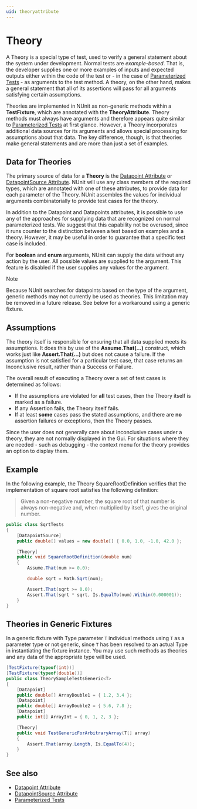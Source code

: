 ```yaml
---
uid: theoryattribute
---
```


# Theory

A Theory is a special type of test, used to verify a general statement about the system under development. Normal tests
are _example-based_. That is, the developer supplies one or more examples of inputs and expected outputs either within
the code of the test or - in the case of [Parameterized Tests](xref:parameterizedtests) - as arguments to the test
method. A theory, on the other hand, makes a general statement that all of its assertions will pass for all arguments
satisfying certain assumptions.

Theories are implemented in NUnit as non-generic methods within a **TestFixture**, which are annotated with the
**TheoryAttribute**. Theory methods must always have arguments and therefore appears quite similar to [Parameterized
Tests](xref:parameterizedtests) at first glance. However, a Theory incorporates additional data sources for its
arguments and allows special processing for assumptions about that data. The key difference, though, is that theories
make general statements and are more than just a set of examples.

## Data for Theories

The primary source of data for a **Theory** is the [Datapoint Attribute](datapoint.md) or [DatapointSource
Attribute](datapointsource.md). NUnit will use any class members of the required types, which are annotated with one of
these attributes, to provide data for each parameter of the Theory. NUnit assembles the values for individual arguments
combinatorially to provide test cases for the theory.

In addition to the Datapoint and Datapoints attributes, it is possible to use any of the approaches for supplying data
that are recognized on normal parameterized tests. We suggest that this capability not be overused, since it runs
counter to the distinction between a test based on examples and a theory. However, it may be useful in order to
guarantee that a specific test case is included.

For **boolean** and **enum** arguments, NUnit can supply the data without any action by the user. All possible values
are supplied to the argument. This feature is disabled if the user supplies any values for the argument.

> [!NOTE]
> Because NUnit searches for datapoints based on the type of the argument, generic methods may not currently be
> used as theories. This limitation may be removed in a future release. See below for a workaround using a generic
> fixture.

## Assumptions

The theory itself is responsible for ensuring that all data supplied meets its assumptions. It does this by use of the
**Assume.That(...)** construct, which works just like **Assert.That(...)** but does not cause a failure. If the
assumption is not satisfied for a particular test case, that case returns an Inconclusive result, rather than a Success
or Failure.

The overall result of executing a Theory over a set of test cases is determined as follows:

* If the assumptions are violated for **all** test cases, then the Theory itself is marked as a failure.
* If any Assertion fails, the Theory itself fails.
* If at least **some** cases pass the stated assumptions, and there are **no** assertion failures or exceptions, then
  the Theory passes.

Since the user does not generally care about inconclusive cases under a theory, they are not normally displayed in the
Gui. For situations where they are needed - such as debugging - the context menu for the theory provides an option to
display them.

## Example

In the following example, the Theory SquareRootDefinition verifies that the implementation of square root satisfies the
following definition:

> Given a non-negative number, the square root of that number is always non-negative and, when multiplied by itself,
> gives the original number.

```csharp
public class SqrtTests
{
    [DatapointSource]
    public double[] values = new double[] { 0.0, 1.0, -1.0, 42.0 };

    [Theory]
    public void SquareRootDefinition(double num)
    {
        Assume.That(num >= 0.0);

        double sqrt = Math.Sqrt(num);

        Assert.That(sqrt >= 0.0);
        Assert.That(sqrt * sqrt, Is.EqualTo(num).Within(0.000001));
    }
}
```

## Theories in Generic Fixtures

In a generic fixture with Type parameter `T` individual methods using `T` as a parameter type or not generic, since `T`
has been resolved to an actual Type in instantiating the fixture instance. You may use such methods as theories and any
data of the appropriate type will be used.

```csharp
[TestFixture(typeof(int))]
[TestFixture(typeof(double))]
public class TheorySampleTestsGeneric<T>
{
    [Datapoint]
    public double[] ArrayDouble1 = { 1.2, 3.4 };
    [Datapoint]
    public double[] ArrayDouble2 = { 5.6, 7.8 };
    [Datapoint]
    public int[] ArrayInt = { 0, 1, 2, 3 };

    [Theory]
    public void TestGenericForArbitraryArray(T[] array)
    {
        Assert.That(array.Length, Is.EqualTo(4));
    }
}
```

## See also

* [Datapoint Attribute](datapoint.md)
* [DatapointSource Attribute](datapointsource.md)
* [Parameterized Tests](xref:parameterizedtests)
